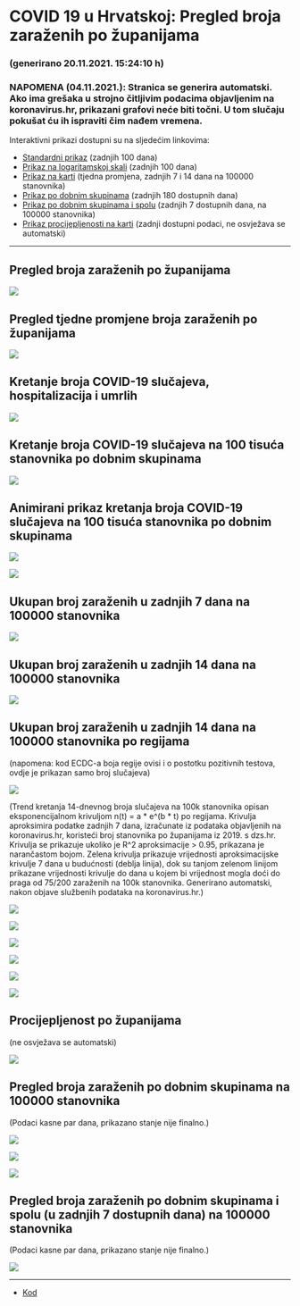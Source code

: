 # COVID 19 u Hrvatskoj: Pregled broja zaraženih po županijama

### (generirano 20.11.2021. 15:24:10 h)

### NAPOMENA (04.11.2021.): Stranica se generira automatski. Ako ima grešaka u strojno čitljivim podacima objavljenim na koronavirus.hr, prikazani grafovi neće biti točni. U tom slučaju pokušat ću ih ispraviti čim nađem vremena.

Interaktivni prikazi dostupni su na sljedećim linkovima:

- [Standardni prikaz](html/index.html) (zadnjih 100 dana)
- [Prikaz na logaritamskoj skali](html/index_log.html) (zadnjih 100 dana)
- [Prikaz na karti](html/index_map.html) (tjedna promjena, zadnjih 7 i 14 dana na 100000 stanovnika)
- [Prikaz po dobnim skupinama](html/index_per_age.html) (zadnjih 180 dostupnih dana)
- [Prikaz po dobnim skupinama i spolu](html/index_pyramid.html) (zadnjih 7 dostupnih dana, na 100000 stanovnika)
- [Prikaz procijepljenosti na karti](html/index_vaccination.html) (zadnji dostupni podaci, ne osvježava se automatski)

-----

## Pregled broja zaraženih po županijama

![](img/2021_11_19_line_plots.png)

## Pregled tjedne promjene broja zaraženih po županijama

![](img/2021_11_19_map.png)

## Kretanje broja COVID-19 slučajeva, hospitalizacija i umrlih

![](img/2021_11_19_cases_hospitalisations_deaths.png)

## Kretanje broja COVID-19 slučajeva na 100 tisuća stanovnika po dobnim skupinama

![](img/2021_11_19_cases_per_age_group_lines.png)

## Animirani prikaz kretanja broja COVID-19 slučajeva na 100 tisuća stanovnika po dobnim skupinama

![](img/2021_11_19anim_aug_1200.gif)

![](img/anim_cases_2021_11_19_vs_2020.gif)

## Ukupan broj zaraženih u zadnjih 7 dana na 100000 stanovnika

![](img/2021_11_19_map_7_day_per_100k.png)

## Ukupan broj zaraženih u zadnjih 14 dana na 100000 stanovnika

![](img/2021_11_19_map_14_day_per_100k.png)

## Ukupan broj zaraženih u zadnjih 14 dana na 100000 stanovnika po regijama

(napomena: kod ECDC-a boja regije ovisi i o postotku pozitivnih testova, ovdje je prikazan samo broj slučajeva)

![](img/2021_11_19_map_14_day_per_100k_region.png)

(Trend kretanja 14-dnevnog broja slučajeva na 100k stanovnika opisan eksponencijalnom krivuljom n(t) = a * e^(b * t) po regijama. Krivulja aproksimira podatke zadnjih 7 dana, izračunate iz podataka objavljenih na koronavirus.hr, koristeći broj stanovnika po županijama iz 2019. s dzs.hr. Krivulja se prikazuje ukoliko je R^2 aproksimacije > 0.95, prikazana je narančastom bojom. Zelena krivulja prikazuje vrijednosti aproksimacijske krivulje 7 dana u budućnosti (deblja linija), dok su tanjom zelenom linijom prikazane vrijednosti krivulje do dana u kojem bi vrijednost mogla doći do praga od 75/200 zaraženih na 100k stanovnika. Generirano automatski, nakon objave službenih podataka na koronavirus.hr.)

![](img/2021_11_19_current_Jadranska_Hrvatska.png)

![](img/2021_11_19_current_Panonska_Hrvatska.png)

![](img/2021_11_19_current_Grad_Zagreb.png)

![](img/2021_11_19_current_Sjeverna_Hrvatska.png)

![](img/2021_11_19_current_Republika_Hrvatska.png)

![](img/2021_11_19_cases_hospitalisations_deaths_Republika_Hrvatska.png)

## Procijepljenost po županijama

(ne osvježava se automatski)

![](img/2021_11_19_vaccination.png)

## Pregled broja zaraženih po dobnim skupinama na 100000 stanovnika

(Podaci kasne par dana, prikazano stanje nije finalno.)

![](img/2021_11_19_per_age_group.png)

![](img/2021_11_19_per_age_group_all_0.png)

![](img/2021_11_19_per_age_group_all_1.png)

## Pregled broja zaraženih po dobnim skupinama i spolu (u zadnjih 7 dostupnih dana) na 100000 stanovnika

(Podaci kasne par dana, prikazano stanje nije finalno.)

![](img/2021_11_19_pyramid.png)

-----

- [Kod](https://github.com/ppalasek/covid_plots_croatia)

